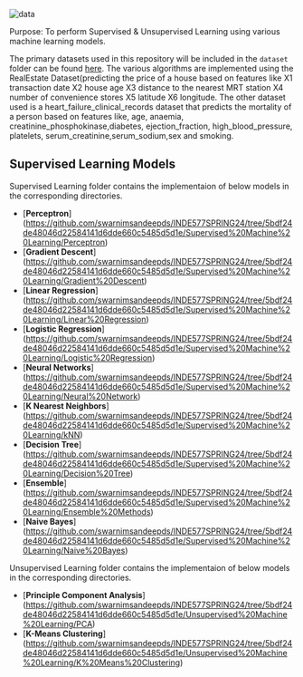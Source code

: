 ![data](https://github.com/swarnimsandeepds/INDE577SPRING24/assets/165357569/c50dace3-7052-41c2-930f-5a4f8b7dc9cd)

Purpose: To perform Supervised & Unsupervised Learning using various machine learning models. 

The primary datasets used in this repository will be included in the `dataset` folder can be found [here](https://github.com/swarnimsandeepds/INDE577SPRING24/tree/5bdf24de48046d22584141d6dde660c5485d5d1e/DATASET).
The various algorithms are implemented using the RealEstate Dataset(predicting the price of a house based on features like  X1 transaction date	X2 house age	X3 distance to the nearest MRT station	X4 number of convenience stores	X5 latitude	X6 longitude. 
The other dataset used is a heart_failure_clinical_records dataset that predicts the mortality of a person based on features like, age, anaemia, creatinine_phosphokinase,diabetes, ejection_fraction, high_blood_pressure, platelets, serum_creatinine,serum_sodium,sex and smoking.

## Supervised Learning Models

Supervised Learning folder contains the implementaion of below models in the corresponding directories.
- [**Perceptron**] (https://github.com/swarnimsandeepds/INDE577SPRING24/tree/5bdf24de48046d22584141d6dde660c5485d5d1e/Supervised%20Machine%20Learning/Perceptron)
- [**Gradient Descent**] (https://github.com/swarnimsandeepds/INDE577SPRING24/tree/5bdf24de48046d22584141d6dde660c5485d5d1e/Supervised%20Machine%20Learning/Gradient%20Descent)
- [**Linear Regression**] (https://github.com/swarnimsandeepds/INDE577SPRING24/tree/5bdf24de48046d22584141d6dde660c5485d5d1e/Supervised%20Machine%20Learning/Linear%20Regression)
- [**Logistic Regression**] (https://github.com/swarnimsandeepds/INDE577SPRING24/tree/5bdf24de48046d22584141d6dde660c5485d5d1e/Supervised%20Machine%20Learning/Logistic%20Regression)
- [**Neural Networks**] (https://github.com/swarnimsandeepds/INDE577SPRING24/tree/5bdf24de48046d22584141d6dde660c5485d5d1e/Supervised%20Machine%20Learning/Neural%20Network)
- [**K Nearest Neighbors**] (https://github.com/swarnimsandeepds/INDE577SPRING24/tree/5bdf24de48046d22584141d6dde660c5485d5d1e/Supervised%20Machine%20Learning/kNN)
- [**Decision Tree**] (https://github.com/swarnimsandeepds/INDE577SPRING24/tree/5bdf24de48046d22584141d6dde660c5485d5d1e/Supervised%20Machine%20Learning/Decision%20Tree)
- [**Ensemble**] (https://github.com/swarnimsandeepds/INDE577SPRING24/tree/5bdf24de48046d22584141d6dde660c5485d5d1e/Supervised%20Machine%20Learning/Ensemble%20Methods)
- [**Naive Bayes**] (https://github.com/swarnimsandeepds/INDE577SPRING24/tree/5bdf24de48046d22584141d6dde660c5485d5d1e/Supervised%20Machine%20Learning/Naive%20Bayes)

Unsupervised Learning folder contains the implementaion of below models in the corresponding directories.
- [**Principle Component Analysis**] (https://github.com/swarnimsandeepds/INDE577SPRING24/tree/5bdf24de48046d22584141d6dde660c5485d5d1e/Unsupervised%20Machine%20Learning/PCA)
- [**K-Means Clustering**] (https://github.com/swarnimsandeepds/INDE577SPRING24/tree/5bdf24de48046d22584141d6dde660c5485d5d1e/Unsupervised%20Machine%20Learning/K%20Means%20Clustering)
